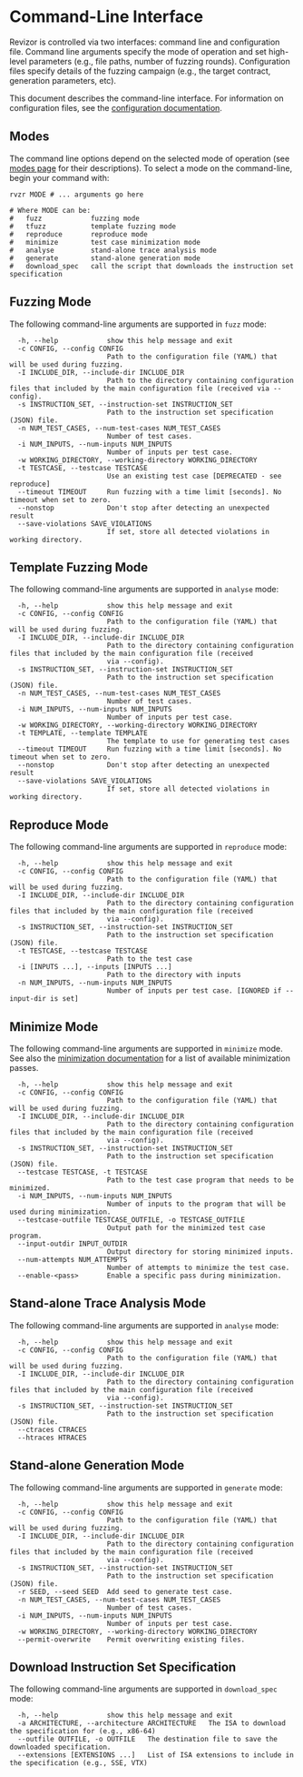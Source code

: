 # Command-Line Interface

Revizor is controlled via two interfaces: command line and configuration file.
Command line arguments specify the mode of operation and set high-level parameters (e.g., file paths, number of fuzzing rounds).
Configuration files specify details of the fuzzing campaign (e.g., the target contract, generation parameters, etc).

This document describes the command-line interface.
For information on configuration files, see the [configuration documentation](config.md).

## Modes

The command line options depend on the selected mode of operation (see [modes page](modes.md) for their descriptions).
To select a mode on the command-line, begin your command with:

```shell
rvzr MODE # ... arguments go here

# Where MODE can be:
#   fuzz            fuzzing mode
#   tfuzz           template fuzzing mode
#   reproduce       reproduce mode
#   minimize        test case minimization mode
#   analyse         stand-alone trace analysis mode
#   generate        stand-alone generation mode
#   download_spec   call the script that downloads the instruction set specification
```

## Fuzzing Mode

The following command-line arguments are supported in `fuzz` mode:

```
  -h, --help            show this help message and exit
  -c CONFIG, --config CONFIG
                        Path to the configuration file (YAML) that will be used during fuzzing.
  -I INCLUDE_DIR, --include-dir INCLUDE_DIR
                        Path to the directory containing configuration files that included by the main configuration file (received via --config).
  -s INSTRUCTION_SET, --instruction-set INSTRUCTION_SET
                        Path to the instruction set specification (JSON) file.
  -n NUM_TEST_CASES, --num-test-cases NUM_TEST_CASES
                        Number of test cases.
  -i NUM_INPUTS, --num-inputs NUM_INPUTS
                        Number of inputs per test case.
  -w WORKING_DIRECTORY, --working-directory WORKING_DIRECTORY
  -t TESTCASE, --testcase TESTCASE
                        Use an existing test case [DEPRECATED - see reproduce]
  --timeout TIMEOUT     Run fuzzing with a time limit [seconds]. No timeout when set to zero.
  --nonstop             Don't stop after detecting an unexpected result
  --save-violations SAVE_VIOLATIONS
                        If set, store all detected violations in working directory.
```

## Template Fuzzing Mode

The following command-line arguments are supported in `analyse` mode:

```
  -h, --help            show this help message and exit
  -c CONFIG, --config CONFIG
                        Path to the configuration file (YAML) that will be used during fuzzing.
  -I INCLUDE_DIR, --include-dir INCLUDE_DIR
                        Path to the directory containing configuration files that included by the main configuration file (received
                        via --config).
  -s INSTRUCTION_SET, --instruction-set INSTRUCTION_SET
                        Path to the instruction set specification (JSON) file.
  -n NUM_TEST_CASES, --num-test-cases NUM_TEST_CASES
                        Number of test cases.
  -i NUM_INPUTS, --num-inputs NUM_INPUTS
                        Number of inputs per test case.
  -w WORKING_DIRECTORY, --working-directory WORKING_DIRECTORY
  -t TEMPLATE, --template TEMPLATE
                        The template to use for generating test cases
  --timeout TIMEOUT     Run fuzzing with a time limit [seconds]. No timeout when set to zero.
  --nonstop             Don't stop after detecting an unexpected result
  --save-violations SAVE_VIOLATIONS
                        If set, store all detected violations in working directory.
```

## Reproduce Mode

The following command-line arguments are supported in `reproduce` mode:

```
  -h, --help            show this help message and exit
  -c CONFIG, --config CONFIG
                        Path to the configuration file (YAML) that will be used during fuzzing.
  -I INCLUDE_DIR, --include-dir INCLUDE_DIR
                        Path to the directory containing configuration files that included by the main configuration file (received
                        via --config).
  -s INSTRUCTION_SET, --instruction-set INSTRUCTION_SET
                        Path to the instruction set specification (JSON) file.
  -t TESTCASE, --testcase TESTCASE
                        Path to the test case
  -i [INPUTS ...], --inputs [INPUTS ...]
                        Path to the directory with inputs
  -n NUM_INPUTS, --num-inputs NUM_INPUTS
                        Number of inputs per test case. [IGNORED if --input-dir is set]
```

## Minimize Mode

The following command-line arguments are supported in `minimize` mode.
See also the [minimization documentation](minimization.md) for a list of available minimization passes.

```
  -h, --help            show this help message and exit
  -c CONFIG, --config CONFIG
                        Path to the configuration file (YAML) that will be used during fuzzing.
  -I INCLUDE_DIR, --include-dir INCLUDE_DIR
                        Path to the directory containing configuration files that included by the main configuration file (received
                        via --config).
  -s INSTRUCTION_SET, --instruction-set INSTRUCTION_SET
                        Path to the instruction set specification (JSON) file.
  --testcase TESTCASE, -t TESTCASE
                        Path to the test case program that needs to be minimized.
  -i NUM_INPUTS, --num-inputs NUM_INPUTS
                        Number of inputs to the program that will be used during minimization.
  --testcase-outfile TESTCASE_OUTFILE, -o TESTCASE_OUTFILE
                        Output path for the minimized test case program.
  --input-outdir INPUT_OUTDIR
                        Output directory for storing minimized inputs.
  --num-attempts NUM_ATTEMPTS
                        Number of attempts to minimize the test case.
  --enable-<pass>       Enable a specific pass during minimization.
```

## Stand-alone Trace Analysis Mode

The following command-line arguments are supported in `analyse` mode:

```
  -h, --help            show this help message and exit
  -c CONFIG, --config CONFIG
                        Path to the configuration file (YAML) that will be used during fuzzing.
  -I INCLUDE_DIR, --include-dir INCLUDE_DIR
                        Path to the directory containing configuration files that included by the main configuration file (received
                        via --config).
  -s INSTRUCTION_SET, --instruction-set INSTRUCTION_SET
                        Path to the instruction set specification (JSON) file.
  --ctraces CTRACES
  --htraces HTRACES
```

## Stand-alone Generation Mode

The following command-line arguments are supported in `generate` mode:

```
  -h, --help            show this help message and exit
  -c CONFIG, --config CONFIG
                        Path to the configuration file (YAML) that will be used during fuzzing.
  -I INCLUDE_DIR, --include-dir INCLUDE_DIR
                        Path to the directory containing configuration files that included by the main configuration file (received
                        via --config).
  -s INSTRUCTION_SET, --instruction-set INSTRUCTION_SET
                        Path to the instruction set specification (JSON) file.
  -r SEED, --seed SEED  Add seed to generate test case.
  -n NUM_TEST_CASES, --num-test-cases NUM_TEST_CASES
                        Number of test cases.
  -i NUM_INPUTS, --num-inputs NUM_INPUTS
                        Number of inputs per test case.
  -w WORKING_DIRECTORY, --working-directory WORKING_DIRECTORY
  --permit-overwrite    Permit overwriting existing files.
```

## Download Instruction Set Specification

The following command-line arguments are supported in `download_spec` mode:

```
  -h, --help            show this help message and exit
  -a ARCHITECTURE, --architecture ARCHITECTURE   The ISA to download the specification for (e.g., x86-64)
  --outfile OUTFILE, -o OUTFILE   The destination file to save the downloaded specification.
  --extensions [EXTENSIONS ...]   List of ISA extensions to include in the specification (e.g., SSE, VTX)
```
